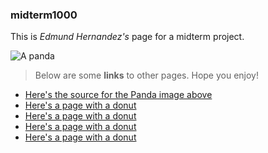 ### midterm1000

This is _Edmund Hernandez's_ page for a midterm project.

![A panda](https://cdn.britannica.com/80/150980-050-84B9202C/Giant-panda-cub-branch.jpg)

> Below are some **links** to other pages.
> Hope you enjoy!
- [Here's the source for the Panda image above](https://www.britannica.com/animal/giant-panda)
- [Here's a page with a donut](secondPage.md)
- [Here's a page with a donut](thirdPage.md)
- [Here's a page with a donut](fourthPage.md)
- [Here's a page with a donut](fifthPage.md)
